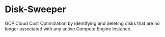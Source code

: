 # Disk-Sweeper

GCP Cloud Cost Optimization by identifying and deleting disks that are no longer associated with any active Compute Engine Instance.
